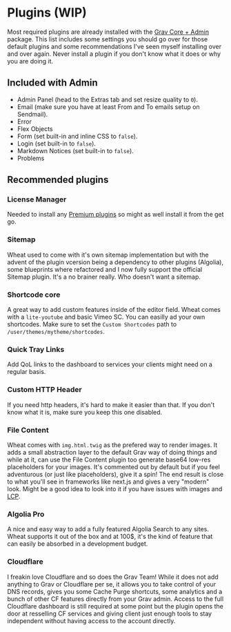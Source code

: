 # Plugins (WIP)

Most required plugins are already installed with the [Grav Core + Admin](https://getgrav.org/downloads) package. This list includes some settings you should go over for those default plugins and some recommendations I've seen myself installing over and over again.
Never install a plugin if you don't know what it does or why you are doing it.

## Included with Admin

- Admin Panel (head to the Extras tab and set resize quality to `0`).
- Email (make sure you have at least From and To emails setup on Sendmail).
- Error
- Flex Objects
- Form (set built-in and inline CSS to `false`).
- Login (set built-in to `false`).
- Markdown Notices (set built-in to `false`).
- Problems

## Recommended plugins

### License Manager

Needed to install any [Premium plugins](https://getgrav.org/premium) so might as well install it from the get go.

### Sitemap

Wheat used to come with it's own sitemap implementation but with the advent of the plugin vcersion being a dependency to other plugins (Algolia), some blueprints where refactored and I now fully support the official Sitemap plugin. It's a no brainer really. Who doesn't want a sitemap.

### Shortcode core

A great way to add custom features inside of the editor field. Wheat comes with a `lite-youtube` and basic Vimeo SC. You can easilly ad your own shortcodes.
Make sure to set the `Custom Shortcodes` path to `/user/themes/mytheme/shortcodes`.

### Quick Tray Links

Add QoL links to the dashboard to services your clients might need on a regular basis.

### Custom HTTP Header

If you need http headers, it's hard to make it easier than that. If you don't know what it is, make sure you keep this one disabled.

### File Content

Wheat comes with `img.html.twig` as the prefered way to render images. It adds a small abstraction layer to the default Grav way of doing things and while at it, can use the File Content plugin too generate base64 low-res placeholders for your images. It's commented out by default but if you feel adventurous (or just like placeholders), give it a spin! The end result is close to what you'll see in frameworks like next.js and gives a very "modern" look. Might be a good idea to look into it if you have issues with images and [LCP](https://web.dev/lcp/).

### Algolia Pro

A nice and easy way to add a fully featured Algolia Search to any sites. Wheat supports it out of the box and at 100$, it's the kind of feature that can easily be absorbed in a development budget.

### Cloudflare

I freakin love Cloudflare and so does the Grav Team! While it does not add anything to Grav or Cloudflare per se, it allows you to take control of your DNS records, gives you some Cache Purge shortcuts, some analytics and a bunch of other CF features directly from your Grav admin. Access to the full Cloudflare dashboard is still required at some point but the plugin opens the door at resselling CF services and giving client just enough tools to stay independent without having access to the account directly.
